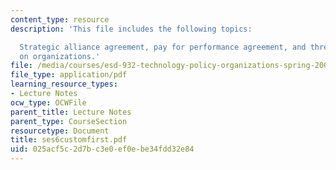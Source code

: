 ```yaml
---
content_type: resource
description: 'This file includes the following topics:

  Strategic alliance agreement, pay for performance agreement, and three perspectives
  on organizations.'
file: /media/courses/esd-932-technology-policy-organizations-spring-2005/025acf5c2d7bc3e0ef0ebe34fdd32e84_ses6customfirst.pdf
file_type: application/pdf
learning_resource_types:
- Lecture Notes
ocw_type: OCWFile
parent_title: Lecture Notes
parent_type: CourseSection
resourcetype: Document
title: ses6customfirst.pdf
uid: 025acf5c-2d7b-c3e0-ef0e-be34fdd32e84
---
```

